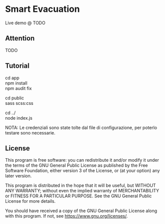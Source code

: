 # Smart Evacuation

Live demo @ TODO

## Attention

TODO

## Tutorial

cd app  
npm install  
npm audit fix  

cd public    
sass scss:css  

cd ../  
node index.js  

NOTA: Le credenziali sono state tolte dal file di configurazione, per poterlo testare sono necessarie.

## License

This program is free software: you can redistribute it and/or modify
it under the terms of the GNU General Public License as published by
the Free Software Foundation, either version 3 of the License, or
(at your option) any later version.

This program is distributed in the hope that it will be useful,
but WITHOUT ANY WARRANTY; without even the implied warranty of
MERCHANTABILITY or FITNESS FOR A PARTICULAR PURPOSE.  See the
GNU General Public License for more details.

You should have received a copy of the GNU General Public License
along with this program.  If not, see <https://www.gnu.org/licenses/>.
